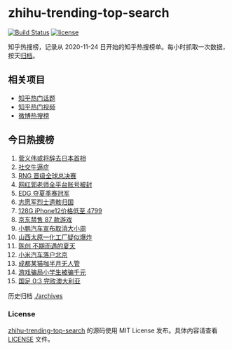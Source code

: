 # zhihu-trending-top-search

[![Build Status](https://github.com/justjavac/zhihu-trending-top-search/workflows/ci/badge.svg?branch=main)](https://github.com/justjavac/zhihu-trending-top-search/actions)
[![license](https://img.shields.io/github/license/justjavac/zhihu-trending-top-search)](https://github.com/justjavac/zhihu-trending-top-search/blob/main/LICENSE)

知乎热搜榜，记录从 2020-11-24 日开始的知乎热搜榜单。每小时抓取一次数据，按天[归档](./archives)。

## 相关项目

- [知乎热门话题](https://github.com/justjavac/zhihu-trending-hot-questions)
- [知乎热门视频](https://github.com/justjavac/zhihu-trending-hot-video)
- [微博热搜榜](https://github.com/justjavac/weibo-trending-hot-search)

## 今日热搜榜

<!-- BEGIN -->
<!-- 最后更新时间 Sat Sep 04 2021 10:20:52 GMT+0800 (China Standard Time) -->

1. [菅义伟或将辞去日本首相](https://www.zhihu.com/search?q=菅义伟)
1. [社交牛逼症](https://www.zhihu.com/search?q=社交牛逼症)
1. [RNG 晋级全球总决赛](https://www.zhihu.com/search?q=RNG)
1. [网红郭老师全平台账号被封](https://www.zhihu.com/search?q=郭老师)
1. [EDG 夺夏季赛冠军](https://www.zhihu.com/search?q=EDG)
1. [志愿军烈士遗骸归国](https://www.zhihu.com/search?q=志愿军)
1. [128G iPhone12价格低至 4799](https://www.zhihu.com/search?q=iPhone12)
1. [京东禁售 87 款游戏](https://www.zhihu.com/search?q=禁售游戏)
1. [小鹏汽车宣布取消大小周](https://www.zhihu.com/search?q=小鹏汽车)
1. [山西太原一化工厂疑似爆炸](https://www.zhihu.com/search?q=太原化工厂)
1. [陈创 不期而遇的夏天](https://www.zhihu.com/search?q=不期而遇的夏天)
1. [小米汽车落户北京](https://www.zhihu.com/search?q=小米汽车总部)
1. [成都某猫咖半月无人管](https://www.zhihu.com/search?q=成都猫咖)
1. [游戏骗局小学生被骗千元](https://www.zhihu.com/search?q=游戏骗局)
1. [国足 0:3 完败澳大利亚](https://www.zhihu.com/search?q=中国男足)

<!-- END -->

历史归档 [./archives](./archives)

### License

[zhihu-trending-top-search](https://github.com/justjavac/zhihu-trending-top-search)
的源码使用 MIT License 发布。具体内容请查看 [LICENSE](./LICENSE) 文件。

